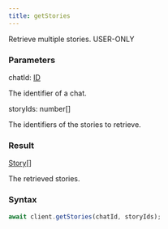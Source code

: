 ```yaml
---
title: getStories
---
```


Retrieve multiple stories.<span class="select-none"> <span class="inline-flex w-fit items-center"><span class="w-fit bg-dbt px-1.5 rounded-md select-none text-fgt text-[10px]">USER-ONLY</span></span> </span>

### Parameters 

<div class="flex flex-col gap-3"><div><div class="font-mono" id="p_chatId" data-anchor><span class="font-bold">chatId</span><span class="opacity-50">:</span> <a href="/types/id"  >ID</a></div><div class="pl-3"><div class="no-margin">

The identifier of a chat.

</div></div></div><div><div class="font-mono" id="p_storyIds" data-anchor><span class="font-bold">storyIds</span><span class="opacity-50">:</span> <span>number</span><span class="opacity-50">[]</span></div><div class="pl-3"><div class="no-margin">

The identifiers of the stories to retrieve.

</div></div></div></div>

### Result 

<div class="font-mono"><a href="/types/story"  >Story</a><span class="opacity-50">[]</span></div><div class="pl-3"><div class="no-margin">

The retrieved stories.

</div></div>

### Syntax

```ts
await client.getStories(chatId, storyIds);
```




